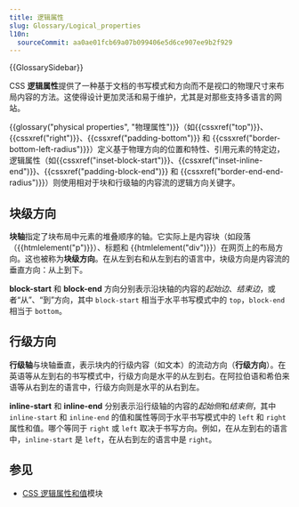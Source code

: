 ```yaml
---
title: 逻辑属性
slug: Glossary/Logical_properties
l10n:
  sourceCommit: aa0ae01fcb69a07b099406e5d6ce907ee9b2f929
---
```


{{GlossarySidebar}}

CSS **逻辑属性**提供了一种基于文档的书写模式和方向而不是视口的物理尺寸来布局内容的方法。这使得设计更加灵活和易于维护，尤其是对那些支持多语言的网站。

{{glossary("physical properties", "物理属性")}}（如{{cssxref("top")}}、{{cssxref("right")}}、{{cssxref("padding-bottom")}} 和 {{cssxref("border-bottom-left-radius")}}）定义基于物理方向的位置和特性、引用元素的特定边，逻辑属性（如{{cssxref("inset-block-start")}}、{{cssxref("inset-inline-end")}}、{{cssxref("padding-block-end")}} 和 {{cssxref("border-end-end-radius")}}）则使用相对于块和行级轴的内容流的逻辑方向关键字。

## 块级方向

**块轴**指定了块布局中元素的堆叠顺序的轴。它实际上是内容块（如段落（{{htmlelement("p")}}）、标题和 {{htmlelement("div")}}）在网页上的布局方向。这也被称为**块级方向**。在从左到右和从左到右的语言中，块级方向是内容流的垂直方向：从上到下。

**block-start** 和 **block-end** 方向分别表示沿块轴的内容的*起始边*、_结束边_，或者“从”、“到”方向，其中 `block-start` 相当于水平书写模式中的 `top`，`block-end` 相当于 `bottom`。

## 行级方向

**行级轴**与块轴垂直，表示块内的行级内容（如文本）的流动方向（**行级方向**）。在英语等从左到右的书写模式中，行级方向是水平的从左到右。在阿拉伯语和希伯来语等从右到左的语言中，行级方向则是水平的从右到左。

**inline-start** 和 **inline-end** 分别表示沿行级轴的内容的*起始侧*和*结束侧*，其中 `inline-start` 和 `inline-end` 的值和属性等同于水平书写模式中的 `left` 和 `right` 属性和值。哪个等同于 `right` 或 `left` 取决于书写方向。例如，在从左到右的语言中，`inline-start` 是 `left`，在从右到左的语言中是 `right`。

## 参见

- [CSS 逻辑属性和值](/zh-CN/docs/Web/CSS/CSS_logical_properties_and_values)模块
